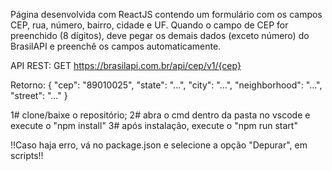 Página desenvolvida com ReactJS contendo um formulário com os campos CEP, rua, número, bairro, cidade e UF. Quando o campo de CEP for preenchido (8 dígitos), deve pegar os demais dados (exceto número) do BrasilAPI e preenchê os campos automaticamente.

API REST: 
GET https://brasilapi.com.br/api/cep/v1/{cep}

Retorno:
{ "cep": "89010025", "state": "...", "city": "...", "neighborhood": "...", "street": "..." }

1# clone/baixe o repositório;
2# abra o cmd dentro da pasta no vscode e execute o "npm install"
3# após instalação, execute o "npm run start"

!!Caso haja erro, vá no package.json e selecione a opção "Depurar", em scripts!!
